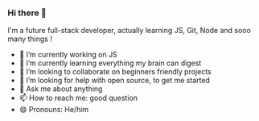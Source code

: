 ### Hi there 👋

I'm a future full-stack developer, actually learning JS, Git, Node and sooo many things !

- 🔭 I’m currently working on JS
- 🌱 I’m currently learning everything my brain can digest
- 👯 I’m looking to collaborate on beginners friendly projects
- 🤔 I’m looking for help with open source, to get me started
- 💬 Ask me about anything
- 📫 How to reach me: good question
- 😄 Pronouns: He/him
